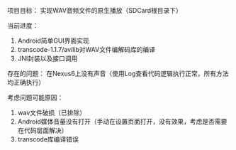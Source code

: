 项目目标：
实现WAV音频文件的原生播放（SDCard根目录下）

当前进度：
1. Android简单GUI界面实现
2. transcode-1.1.7/avilib对WAV文件编解码库的编译
3. JNI封装以及接口调用

存在的问题： 
在Nexus6上没有声音（使用Log查看代码逻辑执行正常，所有方法均正确执行）

考虑问题可能原因：
1. wav文件破损（已排除）
2. Android媒体音量没有打开（手动在设置页面打开，没有效果，考虑是否需要在代码层面解决）
3. transcode库编译错误